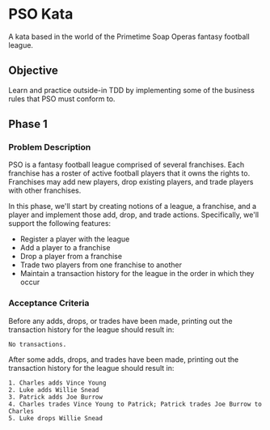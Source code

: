 # PSO Kata
A kata based in the world of the Primetime Soap Operas fantasy football league.

## Objective
Learn and practice outside-in TDD by implementing some of the business rules that PSO must conform to.

## Phase 1
### Problem Description
PSO is a fantasy football league comprised of several franchises. Each franchise has a roster of active football players that it owns the rights to. Franchises may add new players, drop existing players, and trade players with other franchises.

In this phase, we'll start by creating notions of a league, a franchise, and a player and implement those add, drop, and trade actions. Specifically, we'll support the following features:

* Register a player with the league
* Add a player to a franchise
* Drop a player from a franchise
* Trade two players from one franchise to another
* Maintain a transaction history for the league in the order in which they occur

### Acceptance Criteria
Before any adds, drops, or trades have been made, printing out the transaction history for the league should result in:

```
No transactions.
```

After some adds, drops, and trades have been made, printing out the transaction history for the league should result in:
```
1. Charles adds Vince Young
2. Luke adds Willie Snead
3. Patrick adds Joe Burrow
4. Charles trades Vince Young to Patrick; Patrick trades Joe Burrow to Charles
5. Luke drops Willie Snead
```
